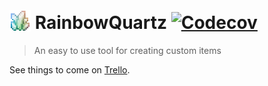 # <img src="icon.png" height="34em" style="position:relative; top: 4px;"> RainbowQuartz [![Codecov](https://img.shields.io/codecov/c/github/OliTheHoodieBoi/RainbowQuartz?token=LKVYMULDYF)](https://app.codecov.io/gh/OliTheHoodieBoi/RainbowQuartz)
> An easy to use tool for creating custom items

See things to come on [Trello](https://trello.com/b/bZA1wiR1/rainbowquartz).  
